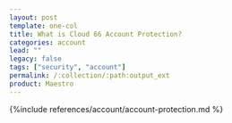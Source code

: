 ```yaml
---
layout: post
template: one-col
title: What is Cloud 66 Account Protection?
categories: account
lead: ""
legacy: false
tags: ["security", "account"]
permalink: /:collection/:path:output_ext
product: Maestro
---
```



{%include references/account/account-protection.md %}
